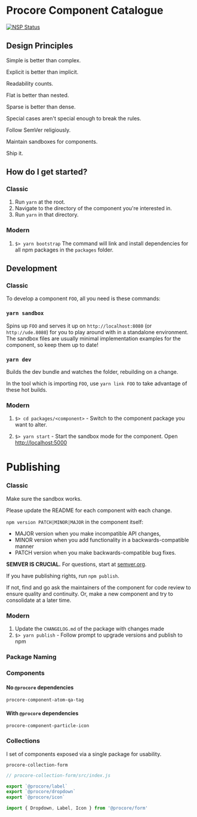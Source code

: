 # Procore Component Catalogue

[![NSP Status](https://nodesecurity.io/orgs/nyx/projects/daca1adf-9fc6-42fa-9186-5fb81d5cf9c6/badge)](https://nodesecurity.io/orgs/nyx/projects/daca1adf-9fc6-42fa-9186-5fb81d5cf9c6)

## Design Principles

Simple is better than complex.

Explicit is better than implicit.

Readability counts.

Flat is better than nested.

Sparse is better than dense.

Special cases aren't special enough to break the rules.

Follow SemVer religiously.

Maintain sandboxes for components.

Ship it.

## How do I get started?

### Classic

1. Run `yarn` at the root.
2. Navigate to the directory of the component you're interested in.
3. Run `yarn` in that directory.

### Modern

1. `$> yarn bootstrap`
The command will link and install dependencies for all npm packages in the `packages` folder.

## Development

### Classic

To develop a component `FOO`, all you need is these commands:

### `yarn sandbox`

Spins up `FOO` and serves it up on `http://localhost:8080` (or `http://ude.8080`) for you to play around with in a standalone environment. The sandbox files are usually minimal implementation examples for the component, so keep them up to date!

### `yarn dev`

Builds the dev bundle and watches the folder, rebuilding on a change.

In the tool which is importing `FOO`, use `yarn link FOO` to take advantage of these hot builds.

### Modern

1. `$> cd packages/<component>` - Switch to the component package you want to alter.

2. `$> yarn start` - Start the sandbox mode for the component. Open [http://localhost:5000](http://localhost:5000)

# Publishing

### Classic

Make sure the sandbox works.

Please update the README for each component with each change.

`npm version PATCH|MINOR|MAJOR` in the component itself:

- MAJOR version when you make incompatible API changes,
- MINOR version when you add functionality in a backwards-compatible manner
- PATCH version when you make backwards-compatible bug fixes.

**SEMVER IS CRUCIAL.** For questions, start at [semver.org](http://semver.org/).

If you have publishing rights, run `npm publish`.  

If not, find and go ask the maintainers of the component for code review to ensure quality and continuity.
Or, make a new component and try to consolidate at a later time.

### Modern

1. Update the `CHANGELOG.md` of the package with changes made
2. `$> yarn publish` - Follow prompt to upgrade versions and publish to npm


### Package Naming

### Components

#### No `@procore` dependencies

`procore-component-atom-qa-tag`

#### With `@procore` dependencies

`procore-component-particle-icon`

### Collections
I set of components exposed via a single package for usability.

`procore-collection-form`

```javascript
// procore-collection-form/src/index.js

export `@procore/label`
export `@procore/dropdown`
export `@procore/icon`
```

```javascript
import { Dropdown, Label, Icon } from '@procore/form'
```
